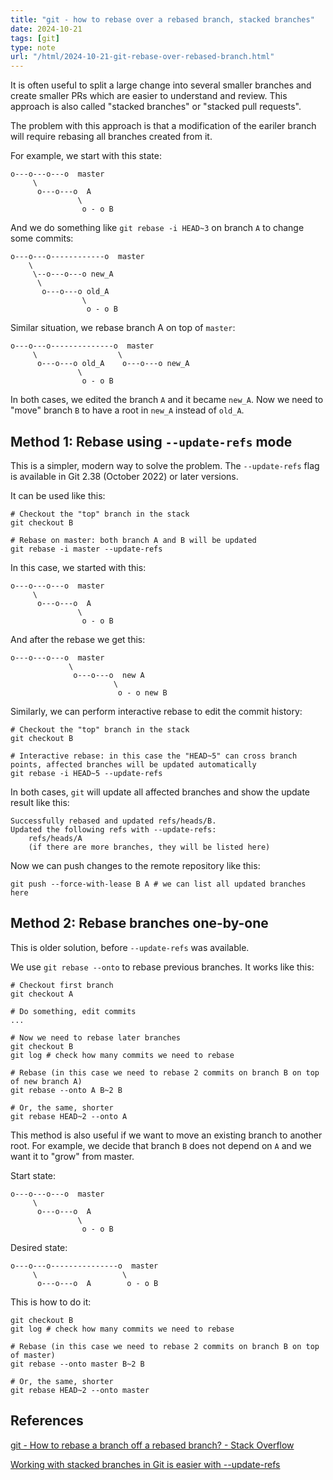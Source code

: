 ```yaml
---
title: "git - how to rebase over a rebased branch, stacked branches"
date: 2024-10-21
tags: [git]
type: note
url: "/html/2024-10-21-git-rebase-over-rebased-branch.html"
---
```


It is often useful to split a large change into several smaller branches and create smaller PRs which are easier to understand and review.
This approach is also called "stacked branches" or "stacked pull requests".

The problem with this approach is that a modification of the eariler branch will require rebasing all branches created from it.

<!-- more -->

For example, we start with this state:

```
o---o---o---o  master
     \
      o---o---o  A
               \
                o - o B
```

And we do something like `git rebase -i HEAD~3` on branch `A` to change some commits:

```
o---o---o------------o  master
    \                  
     \--o---o---o new_A
      \                  
       o---o---o old_A   
                \
                 o - o B
```

Similar situation, we rebase branch A on top of `master`:

```
o---o---o--------------o  master
     \                  \
      o---o---o old_A    o---o---o new_A
               \
                o - o B
```

In both cases, we edited the branch `A` and it became `new_A`. Now we need to "move" branch `B` to have a root in `new_A` instead of `old_A`.

## Method 1: Rebase using `--update-refs` mode

This is a simpler, modern way to solve the problem. The `--update-refs` flag is available in Git 2.38 (October 2022) or later versions.

It can be used like this:

```
# Checkout the "top" branch in the stack
git checkout B

# Rebase on master: both branch A and B will be updated
git rebase -i master --update-refs
```

In this case, we started with this:

```
o---o---o---o  master
     \
      o---o---o  A
               \
                o - o B
```

And after the rebase we get this:

```
o---o---o---o  master
             \
              o---o---o  new A
                       \
                        o - o new B
```

Similarly, we can perform interactive rebase to edit the commit history:

```
# Checkout the "top" branch in the stack
git checkout B

# Interactive rebase: in this case the "HEAD~5" can cross branch points, affected branches will be updated automatically
git rebase -i HEAD~5 --update-refs
```

In both cases, `git` will update all affected branches and show the update result like this:

```
Successfully rebased and updated refs/heads/B.
Updated the following refs with --update-refs:
    refs/heads/A
    (if there are more branches, they will be listed here)  
```

Now we can push changes to the remote repository like this:

```
git push --force-with-lease B A # we can list all updated branches here
```

## Method 2: Rebase branches one-by-one

This is older solution, before `--update-refs` was available.

We use `git rebase --onto` to rebase previous branches. It works like this:

```
# Checkout first branch
git checkout A

# Do something, edit commits
...

# Now we need to rebase later branches
git checkout B
git log # check how many commits we need to rebase

# Rebase (in this case we need to rebase 2 commits on branch B on top of new branch A)
git rebase --onto A B~2 B

# Or, the same, shorter
git rebase HEAD~2 --onto A
```

This method is also useful if we want to move an existing branch to another root.
For example, we decide that branch `B` does not depend on `A` and we want it to "grow" from master.

Start state:

```
o---o---o---o  master
     \
      o---o---o  A
               \
                o - o B
```

Desired state:

```
o---o---o---------------o  master
     \                   \
      o---o---o  A        o - o B    
```

This is how to do it:

```
git checkout B
git log # check how many commits we need to rebase

# Rebase (in this case we need to rebase 2 commits on branch B on top of master)
git rebase --onto master B~2 B

# Or, the same, shorter
git rebase HEAD~2 --onto master
```

## References

[git - How to rebase a branch off a rebased branch? - Stack Overflow](https://stackoverflow.com/questions/31881885/how-to-rebase-a-branch-off-a-rebased-branch)

[Working with stacked branches in Git is easier with --update-refs](https://andrewlock.net/working-with-stacked-branches-in-git-is-easier-with-update-refs/)
